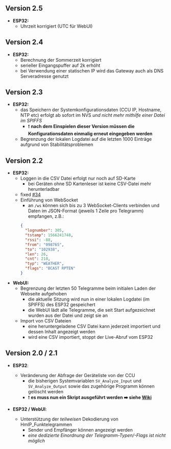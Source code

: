 ## Version 2.5
- **ESP32:**
  - Uhrzeit korrigiert (UTC für WebUI)
  
## Version 2.4
- **ESP32:**
  - Berechnung der Sommerzeit korrigiert
  - serieller Eingangspuffer auf 2k erhöht
  - bei Verwendung einer statischen IP wird das Gateway auch als DNS Serveradresse genutzt
  
## Version 2.3
- **ESP32:**
  - das Speichern der Systemkonfigurationsdaten (CCU IP, Hostname, NTP etc) erfolgt ab sofort im NVS *und nicht mehr mithilfe einer Datei im SPIFFS*
    - ❗ **nach dem Einspielen dieser Version müssen die Konfigurationsdaten einmalig erneut eingegeben werden**
  - Begrenzung der lokalen Logdatei auf die letzten 1000 Einträge aufgrund von Stabilitätsproblemen   

## Version 2.2
- **ESP32:** 
  - Loggen in die CSV Datei erfolgt nur noch auf SD-Karte
    - bei Geräten ohne SD Kartenleser ist keine CSV-Datei mehr herunterladbar
  - fixed [#34](https://github.com/jp112sdl/AskSinAnalyzer/issues/34)
  - Einführung von WebSocket
    - an `/ws` können sich bis zu 3 WebSocket-Clients verbinden und Daten im JSON-Format (jeweils 1 Zeile pro Telegramm) empfangen, z.B.: 
    ```json
    {
      "lognumber": 305, 
      "tstamp": 1566241748, 
      "rssi": -88, 
      "from": "098765", 
      "to": "102938", 
      "len": 26, 
      "cnt": 210, 
      "typ": "WEATHER", 
      "flags": "BCAST RPTEN"
    }
    ```
- **WebUI:** 
  - Begrenzung der letzten 50 Telegramme beim initialen Laden der Webseite aufgehoben
    - die aktuelle Sitzung wird nun in einer lokalen Logdatei (im SPIFFS) des ESP32 gespeichert
    - die WebUI lädt alle Telegramme, die seit Start aufgezeichnet wurden aus der Datei und zeigt sie an
  - Import von CSV Dateien
    - eine heruntergeladene CSV Datei kann jederzeit importiert und dessen Inhalt angezeigt werden
    - wird eine CSV importiert, stoppt der Live-Abruf vom ESP32

## Version 2.0 / 2.1
- **ESP32**:
  - Veränderung der Abfrage der Geräteliste von der CCU
    - die bisherigen Systemvariablen `SV_Analyze_Input` und `SV_Analyze_Output` sowie das zugehörige Programm können gelöscht werden
    - ❗️ **es muss nun ein Skript ausgeführt werden ➡️ siehe [Wiki](https://github.com/jp112sdl/AskSinAnalyzer/wiki/CCU_Unterstützung)**
  
- **ESP32 / WebUI**: 
  - Unterstützung der *teilweisen* Dekodierung von HmIP_Funktelegrammen
    - Sender und Empfänger können angezeigt werden
    - *eine dedizierte Einordnung der Telegramm-Typen/-Flags ist nicht möglich*
